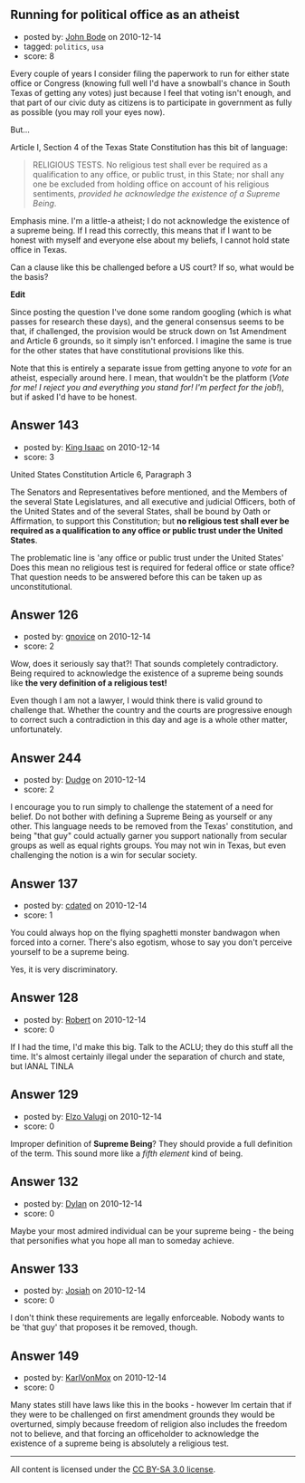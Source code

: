 ## Running for political office as an atheist

- posted by: [John Bode](https://stackexchange.com/users/-1/117-john-bode) on 2010-12-14
- tagged: `politics`, `usa`
- score: 8

Every couple of years I consider filing the paperwork to run for either state office or Congress (knowing full well I'd have a snowball's chance in South Texas of getting any votes) just because I feel that voting isn't enough, and that part of our civic duty as citizens is to participate in government as fully as possible (you may roll your eyes now).

But...

Article I, Section 4 of the Texas State Constitution has this bit of language:

<blockquote>
RELIGIOUS TESTS.  No religious test shall ever be required as a qualification to any office, or public trust, in this State; nor shall any one be excluded from holding office on account of his religious sentiments, <em>provided he acknowledge the existence of a Supreme Being</em>.</blockquote>

Emphasis mine.  I'm a little-a atheist; I do not acknowledge the existence of a supreme being.  If I read this correctly, this means that if I want to be honest with myself and everyone else about my beliefs, I cannot hold state office in Texas.  

Can a clause like this be challenged before a US court?  If so, what would be the basis?  

**Edit**

Since posting the question I've done some random googling (which is what passes for research these days), and the general consensus seems to be that, if challenged, the provision would be struck down on 1st Amendment and Article 6 grounds, so it simply isn't enforced.  I imagine the same is true for the other states that have constitutional provisions like this.  

Note that this is entirely a separate issue from getting anyone to *vote* for an atheist, especially around here.  I mean, that wouldn't be the platform (*Vote for me!  I reject you and everything you stand for!  I'm perfect for the job!*), but if asked I'd have to be honest.  


## Answer 143

- posted by: [King Isaac](https://stackexchange.com/users/-1/31-king-isaac) on 2010-12-14
- score: 3

United States Constitution Article 6, Paragraph 3

> 
The Senators and Representatives before mentioned, and the Members of the several State Legislatures, and all executive and judicial Officers, both of the United States and of the several States, shall be bound by Oath or Affirmation, to support this Constitution; but **no religious test shall ever be required as a qualification to any office or public trust under the United States**.
>

The problematic line is 'any office or public trust under the United States' Does this mean no religious test is required for federal office or state office? That question needs to be answered before this can be taken up as unconstitutional. 



## Answer 126

- posted by: [gnovice](https://stackexchange.com/users/-1/76-gnovice) on 2010-12-14
- score: 2

Wow, does it seriously say that?! That sounds completely contradictory. Being required to acknowledge the existence of a supreme being sounds like **the very definition of a religious test!**

Even though I am not a lawyer, I would think there is valid ground to challenge that. Whether the country and the courts are progressive enough to correct such a contradiction in this day and age is a whole other matter, unfortunately.


## Answer 244

- posted by: [Dudge](https://stackexchange.com/users/-1/172-dudge) on 2010-12-14
- score: 2

I encourage you to run simply to challenge the statement of a need for belief.  Do not bother with defining a Supreme Being as yourself or any other.  This language needs to be removed from the Texas' constitution, and being "that guy" could actually garner you support nationally from secular groups as well as equal rights groups.  You may not win in Texas, but even challenging the notion is a win for secular society.


## Answer 137

- posted by: [cdated](https://stackexchange.com/users/-1/74-cdated) on 2010-12-14
- score: 1

You could always hop on the flying spaghetti monster bandwagon when forced into a corner.  There's also egotism, whose to say you don't perceive yourself to be a supreme being.

Yes, it is very discriminatory.


## Answer 128

- posted by: [Robert](https://stackexchange.com/users/-1/35-robert) on 2010-12-14
- score: 0

If I had the time, I'd make this big. Talk to the ACLU; they do this stuff all the time. It's almost certainly illegal under the separation of church and state, but IANAL TINLA


## Answer 129

- posted by: [Elzo Valugi](https://stackexchange.com/users/-1/132-elzo-valugi) on 2010-12-14
- score: 0

Improper definition of **Supreme Being**? They should provide a full definition of the term.
This sound more like a *fifth element* kind of being.


## Answer 132

- posted by: [Dylan](https://stackexchange.com/users/-1/109-dylan) on 2010-12-14
- score: 0

Maybe your most admired individual can be your supreme being - the being that personifies what you hope all man to someday achieve.




## Answer 133

- posted by: [Josiah](https://stackexchange.com/users/-1/88-josiah) on 2010-12-14
- score: 0

I don't think these requirements are legally enforceable. Nobody wants to be 'that guy' that proposes it be removed, though.


## Answer 149

- posted by: [KarlVonMox](https://stackexchange.com/users/-1/124-karlvonmox) on 2010-12-14
- score: 0

Many states still have laws like this in the books - however Im certain that if they were to be challenged on first amendment grounds they would be overturned, simply because freedom of religion also includes the freedom not to believe, and that forcing an officeholder to acknowledge the existence of a supreme being is absolutely a religious test. 



---

All content is licensed under the [CC BY-SA 3.0 license](https://creativecommons.org/licenses/by-sa/3.0/).
